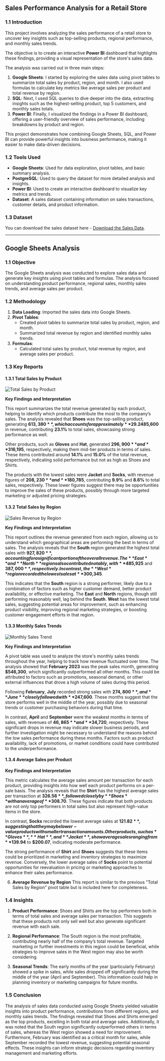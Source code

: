 ## Sales Performance Analysis for a Retail Store

### 1.1 Introduction
This project involves analyzing the sales performance of a retail store to uncover key insights such as top-selling products, regional performance, and monthly sales trends. 

The objective is to create an interactive **Power BI** dashboard that highlights these findings, providing a visual representation of the store's sales data. 

The analysis was carried out in three main steps:
1. **Google Sheets**: I started by exploring the sales data using pivot tables to summarize total sales by product, region, and month. I also used formulas to calculate key metrics like average sales per product and total revenue by region.
2. **SQL**: Next, I used SQL queries to dive deeper into the data, extracting insights such as the highest-selling product, top 5 customers, and monthly sales totals.
3. **Power BI**: Finally, I visualized the findings in a Power BI dashboard, offering a user-friendly overview of sales performance, including breakdowns by product and region.

This project demonstrates how combining Google Sheets, SQL, and Power BI can provide powerful insights into business performance, making it easier to make data-driven decisions.

### 1.2 Tools Used
- **Google Sheets**: Used for data exploration, pivot tables, and basic summary analysis.
- **PostgreSQL**: Used to query the dataset for more detailed analysis and insights.
- **Power BI**: Used to create an interactive dashboard to visualize key metrics and trends.
- **Dataset**: A sales dataset containing information on sales transactions, customer details, and product information.

### 1.3 Dataset
You can download the sales dataset here - [Download the Sales Data](https://docs.google.com/spreadsheets/d/1uX7hdUgaS2KxBFbtkl-cvrYSC24ZxpggIzeDtGaa34w/edit?usp=sharing).

---

## Google Sheets Analysis
### 1.1 Objective
The Google Sheets analysis was conducted to explore sales data and generate key insights using pivot tables and formulas. The analysis focused on understanding product performance, regional sales, monthly sales trends, and average sales per product.

### 1.2 Methodology
1. **Data Loading**: Imported the sales data into Google Sheets.
2. **Pivot Tables**:
   - Created pivot tables to summarize total sales by product, region, and month.
   - Summarized total revenue by region and identified monthly sales trends.
3. **Formulas**:
   - Calculated total sales by product, total revenue by region, and average sales per product.
  
### 1.3 Key Reports

#### 1.3.1 Total Sales by Product

![Total Sales by Product](https://github.com/kabira-busari/LITA_Project-01_Sales-Performance-Analysis/blob/main/Sales%20%25%20by%20Product%20-%20Chart.png?raw=true)


**Key Findings and Interpretation**

This report summarizes the total revenue generated by each product, helping to identify which products contribute the most to the company’s sales. The analysis revealed that **Shoes** was the top-selling product, generating **$613,380**, which accounts for approximately **29.2%** of the overall revenue. This indicates that shoes are in high demand and a major contributor to the store's sales. **Shirt** followed closely behind with **$485,600** in revenue, contributing **23.1%** to total sales, showcasing strong performance as well.

Other products, such as **Gloves** and **Hat**, generated **$296,900** and **$316,195**, respectively, making them mid-tier products in terms of sales. These items contributed around **14.1%** and **15.0%** of the total revenue, respectively, indicating solid performance but not as high as Shoes and Shirts.

The products with the lowest sales were **Jacket** and **Socks**, with revenue figures of **$208,230** and **$180,785**, contributing **9.9%** and **8.6%** to total sales, respectively. These lower figures suggest there may be opportunities to improve the sales of these products, possibly through more targeted marketing or adjusted pricing strategies.


#### 1.3.2 Total Sales by Region

![Sales Revenue by Region](https://github.com/kabira-busari/LITA_Project-01_Sales-Performance-Analysis/blob/main/Sales%20by%20Region%20-%20Chart.png?raw=true)

**Key Findings and Interpretation**

This report outlines the revenue generated from each region, allowing us to understand which geographical areas are performing the best in terms of sales. The analysis reveals that the **South** region generated the highest total sales with **$927,820**, accounting for a significant portion of the overall revenue. The **East** and **North** regions also contributed notably, with **$485,925** and **$387,000**, respectively. In contrast, the **West** region recorded the lowest sales at **$300,345**.

This indicates that the **South** region is a strong performer, likely due to a combination of factors such as higher customer demand, better product availability, or effective marketing. The **East** and **North** regions, though still performing reasonably well, lag behind the **South**. **West** has the lowest total sales, suggesting potential areas for improvement, such as enhancing product visibility, improving regional marketing strategies, or boosting customer engagement efforts in that region.


#### 1.3.3 Monthly Sales Trends

![Monthly Sales Trend](https://github.com/kabira-busari/LITA_Project-01_Sales-Performance-Analysis/blob/main/Monthly%20Sales%20Trend%20-%20Chart.png?raw=true)

**Key Findings and Interpretation**

A pivot table was used to analyze the store's monthly sales trends throughout the year, helping to track how revenue fluctuated over time. The analysis showed that **February 2023** was the peak sales month, generating **$546,300**, which significantly outperformed all other months. This could be attributed to factors such as promotions, seasonal demand, or other external influences that drove a high volume of sales during this period.

Following **February**, **July** recorded strong sales with **$274,800**, and **June** closely followed with **$247,600**. These months suggest that the store performs well in the middle of the year, possibly due to seasonal trends or customer purchasing behaviors during that time.

In contrast, **April** and **September** were the weakest months in terms of sales, with revenues of **$46,865** and **$34,720**, respectively. These significant drops in revenue may indicate slower business periods, and further investigation might be necessary to understand the reasons behind the low sales performance during these months. Factors such as product availability, lack of promotions, or market conditions could have contributed to the underperformance.


#### 1.3.4 Average Sales per Product



**Key Findings and Interpretation**

This metric calculates the average sales amount per transaction for each product, providing insights into how well each product performs on a per-sale basis. The analysis reveals that the **Shirt** has the highest average sales per transaction at **$326.56**, followed closely by **Shoes** with an average of **$308.70**. These figures indicate that both products are not only top performers in total sales but also represent high-value items in the store.

In contrast, **Socks** recorded the lowest average sales at **$121.82**, suggesting that they may be lower-value products with smaller transaction amounts. Other products, such as **Gloves**, **Hat**, and **Jacket**, show average sales ranging from **$139.94** to **$200.07**, indicating moderate performance.

The strong performance of **Shirt** and **Shoes** suggests that these items could be prioritized in marketing and inventory strategies to maximize revenue. Conversely, the lower average sales of **Socks** point to potential opportunities for reevaluation in pricing or marketing approaches to enhance their sales performance.



6. **Average Revenue by Region**
This report is similar to the previous "Total Sales by Region" pivot table but is included here for completeness.

### 1.4 Insights
1. **Product Performance**: Shoes and Shirts are the top performers both in terms of total sales and average sales per transaction. This suggests that these products not only sell well but also generate significant revenue with each sale.

2. **Regional Performance**: The South region is the most profitable, contributing nearly half of the company’s total revenue. Targeted marketing or further investments in this region could be beneficial, while strategies to improve sales in the West region may also be worth considering.
   
3. **Seasonal Trends**: The early months of the year (particularly February) showed a spike in sales, while sales dropped off significantly during the middle of the year (April and September). This information could help in planning inventory or marketing campaigns for future months.

### 1.5 Conclusion
The analysis of sales data conducted using Google Sheets yielded valuable insights into product performance, contributions from different regions, and monthly sales trends. The findings revealed that Shoes and Shirts emerged as the top products, excelling in both total and average sales. Additionally, it was noted that the South region significantly outperformed others in terms of sales, whereas the West region showed a need for improvement. Furthermore, February was identified as a critical month for sales, while September recorded the lowest revenue, suggesting potential seasonal effects. These insights can inform strategic decisions regarding inventory management and marketing efforts.
